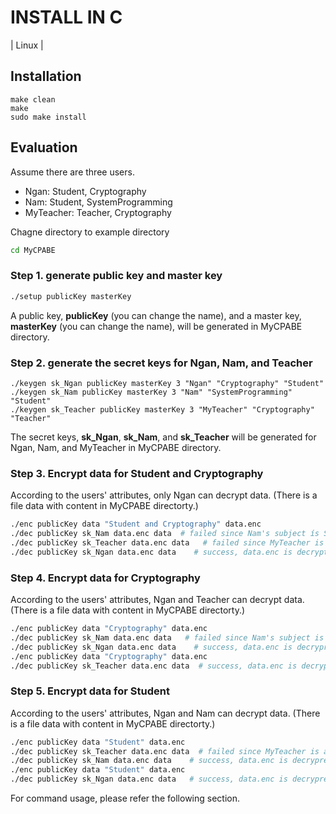 # INSTALL IN C
| Linux |
## Installation

~~~make
make clean
make
sudo make install
~~~	

## Evaluation
Assume there are three users.
- Ngan: Student, Cryptography
- Nam: Student, SystemProgramming
- MyTeacher: Teacher, Cryptography

Chagne directory to example directory
~~~bash
cd MyCPABE
~~~

### Step 1. generate public key and master key
~~~bash
./setup publicKey masterKey
~~~

A public key, **publicKey** (you can change the name), and a master key, **masterKey** (you can change the name), will be generated in MyCPABE directory.

### Step 2. generate the secret keys for Ngan, Nam, and Teacher
~~~base
./keygen sk_Ngan publicKey masterKey 3 "Ngan" "Cryptography" "Student"
./keygen sk_Nam publicKey masterKey 3 "Nam" "SystemProgramming" "Student"
./keygen sk_Teacher publicKey masterKey 3 "MyTeacher" "Cryptography" "Teacher"
~~~
The secret keys, **sk_Ngan**, **sk_Nam**, and **sk_Teacher** will be generated for Ngan, Nam, and MyTeacher in MyCPABE directory.

### Step 3. Encrypt data for Student and Cryptography
According to the users' attributes, only Ngan can decrypt data.
(There is a file data with content in MyCPABE directorty.)

~~~bash
./enc publicKey data "Student and Cryptography" data.enc
./dec publicKey sk_Nam data.enc data  # failed since Nam's subject ís SystemProgramming
./dec publicKey sk_Teacher data.enc data   # failed since MyTeacher is a Teacher
./dec publicKey sk_Ngan data.enc data    # success, data.enc is decrypted to data
~~~

### Step 4. Encrypt data for Cryptography
According to the users' attributes, Ngan and Teacher can decrypt data.
(There is a file data with content in MyCPABE directorty.)

~~~bash
./enc publicKey data "Cryptography" data.enc
./dec publicKey sk_Nam data.enc data   # failed since Nam's subject is SystemProgramming
./dec publicKey sk_Ngan data.enc data    # success, data.enc is decrypred to data
./enc publicKey data "Cryptography" data.enc
./dec publicKey sk_Teacher data.enc data  # success, data.enc is decrypred to data
~~~

### Step 5. Encrypt data for Student
According to the users' attributes, Ngan and Nam can decrypt data.
(There is a file data with content in MyCPABE directorty.)

~~~bash
./enc publicKey data "Student" data.enc
./dec publicKey sk_Teacher data.enc data  # failed since MyTeacher is a teacher
./dec publicKey sk_Nam data.enc data    # success, data.enc is decrypred to data
./enc publicKey data "Student" data.enc
./dec publicKey sk_Ngan data.enc data   # success, data.enc is decrypred to data
~~~

For command usage, please refer the following section.
